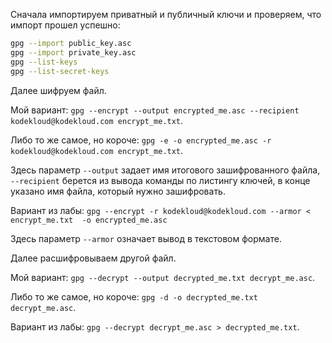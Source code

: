 Сначала импортируем приватный и публичный ключи и проверяем, что импорт прошел успешно:

```bash
gpg --import public_key.asc
gpg --import private_key.asc
gpg --list-keys
gpg --list-secret-keys
```

Далее шифруем файл.

Мой вариант: `gpg --encrypt --output encrypted_me.asc --recipient kodekloud@kodekloud.com encrypt_me.txt`.

Либо то же самое, но короче: `gpg -e -o encrypted_me.asc -r kodekloud@kodekloud.com encrypt_me.txt`.

Здесь параметр `--output` задает имя итогового зашифрованного файла, `--recipient` берется из вывода команды по листингу ключей, в конце указано имя файла, который нужно зашифровать.

Вариант из лабы: `gpg --encrypt -r kodekloud@kodekloud.com --armor < encrypt_me.txt  -o encrypted_me.asc`

Здесь параметр `--armor` означает вывод в текстовом формате.

Далее расшифровываем другой файл.

Мой вариант: `gpg --decrypt --output decrypted_me.txt decrypt_me.asc`.

Либо то же самое, но короче: `gpg -d -o decrypted_me.txt decrypt_me.asc`.

Вариант из лабы: `gpg --decrypt decrypt_me.asc > decrypted_me.txt`.
